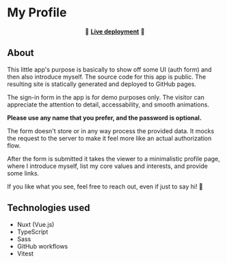 # My Profile

<p align="center">
  🚀 <b><a href="https://gvguy.github.io/my-profile/">Live deployment</a></b> 🚀
</p>

## About

This little app's purpose is basically to show off some UI (auth form) and then also introduce myself. The source code for this app is public. The resulting site is statically generated and deployed to GitHub pages.

The sign-in form in the app is for demo purposes only. The visitor can appreciate the attention to detail, accessability, and smooth animations.

**Please use any name that you prefer, and the password is optional.**

The form doesn't store or in any way process the provided data. It mocks the request to the server to make it feel more like an actual authorization flow.

After the form is submitted it takes the viewer to a minimalistic profile page, where I introduce myself, list my core values and interests, and provide some links.

If you like what you see, feel free to reach out, even if just to say hi! 👋

## Technologies used

- Nuxt (Vue.js)
- TypeScript
- Sass
- GitHub workflows
- Vitest
